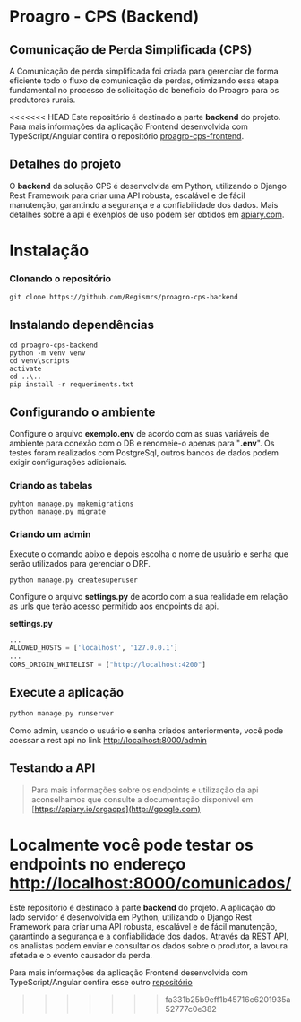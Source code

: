 # Proagro - CPS (Backend)
## Comunicação de Perda Simplificada (CPS)
A Comunicação de perda simplificada foi criada para gerenciar de forma eficiente todo o fluxo de comunicação de perdas, otimizando essa etapa fundamental no processo de solicitação do benefício do Proagro para os produtores rurais.

<<<<<<< HEAD
Este repositório é destinado a parte **backend** do projeto. Para mais informações da aplicação Frontend desenvolvida com TypeScript/Angular confira o repositório [proagro-cps-frontend](http://google.com).

## Detalhes do projeto
O **backend** da solução CPS é desenvolvida em Python, utilizando o Django Rest Framework para criar uma API robusta, escalável e de fácil manutenção, garantindo a segurança e a confiabilidade dos dados. Mais detalhes sobre a api e exenplos de uso podem ser obtidos em [apiary.com](http://apiary.com).

# Instalação

### Clonando o repositório
```
git clone https://github.com/Regismrs/proagro-cps-backend
```

## Instalando dependências
```terminal
cd proagro-cps-backend
python -m venv venv
cd venv\scripts
activate
cd ..\..
pip install -r requeriments.txt
```
## Configurando o ambiente
Configure o arquivo **exemplo.env** de acordo com as suas variáveis de ambiente para conexão com o DB e renomeie-o apenas para "**.env**".
Os testes foram realizados com PostgreSql, outros bancos de dados podem exigir configurações adicionais.

### Criando as tabelas
```shell
pyhton manage.py makemigrations
python manage.py migrate
```
### Criando um admin
Execute o comando abixo e depois escolha o nome de usuário e senha que serão utilizados para gerenciar o DRF.
```shell
python manage.py createsuperuser
```
Configure o arquivo **settings.py** de acordo com a sua realidade em relação as urls que terão acesso permitido aos endpoints da api.

**settings.py**
```python
...
ALLOWED_HOSTS = ['localhost', '127.0.0.1']
...
CORS_ORIGIN_WHITELIST = ["http://localhost:4200"]
```
## Execute a aplicação
```python
python manage.py runserver
```
Como admin, usando o usuário e senha criados anteriormente, você pode acessar a rest api no link [http://localhost:8000/admin](http://localhost:8000/admin)
## Testando a API
>Para mais informações sobre os endpoints e utilização da api aconselhamos que consulte a documentação disponível em [https://apiary.io/orgacps](http://google.com)

Localmente você pode testar os endpoints no endereço [http://localhost:8000/comunicados/](http://localhost:8000/comunicados/)
=======
Este repositório é destinado à parte **backend** do projeto. A aplicação do lado servidor é desenvolvida em Python, utilizando o Django Rest Framework para criar uma API robusta, escalável e de fácil manutenção, garantindo a segurança e a confiabilidade dos dados. Através da REST API, os analistas podem enviar e consultar os dados sobre o produtor, a lavoura afetada e o evento causador da perda.

Para mais informações da aplicação Frontend desenvolvida com TypeScript/Angular confira esse outro [repositório](http://google.com) 
>>>>>>> fa331b25b9eff1b45716c6201935a52777c0e382
